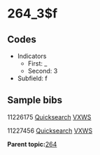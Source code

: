 # 264\_3$f

## Codes

-   Indicators
    -   First: \_
    -   Second: 3
-   Subfield: f

## Sample bibs

11226175 [Quicksearch](https://search.library.yale.edu/catalog/11226175) [VXWS](http://prodorbis.library.yale.edu:7014/vxws/GetHoldingsService?bibId=11226175)

11227456 [Quicksearch](https://search.library.yale.edu/catalog/11227456) [VXWS](http://prodorbis.library.yale.edu:7014/vxws/GetHoldingsService?bibId=11227456)

**Parent topic:**[264](../../tags/264/264.md)

